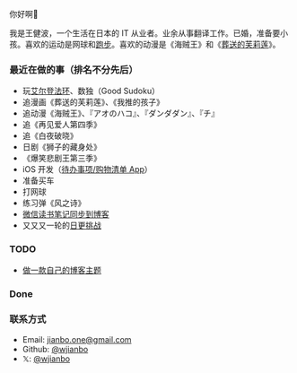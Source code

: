 ---
---


你好啊👋  

我是王健波，一个生活在日本的 IT 从业者。业余从事翻译工作。已婚，准备要小孩。喜欢的运动是网球和[跑步](https://wjianbo.github.io/running_page/)。喜欢的动漫是《海贼王》和《[葬送的芙莉莲](notes/frieren)》。

### 最近在做的事（排名不分先后）

- 玩[艾尔登法环](notes/elden-ring)、数独（Good Sudoku）
- 追漫画《葬送的芙莉莲》、《我推的孩子》
- 追动漫《海贼王》、『アオのハコ』、『ダンダダン』、『チ』
- 追《再见爱人第四季》
- 追《白夜破晓》
- 日剧《狮子的藏身处》
- 《爆笑悲剧王第三季》
- iOS 开发（[待办事项/购物清单 App](https://apple.co/3Mdyf4q)）
- 准备买车
- 打网球
- 练习弹《风之诗》
- [微信读书笔记同步到博客](books)
- 又又又一轮的[日更挑战](daily-write)

### TODO

- [做一款自己的博客主题](daily-write/2024-11-08)

### Done





### 联系方式

- Email: jianbo.one@gmail.com
- Github: [@wjianbo](https://github.com/wjianbo)
- 𝕏: [@wjianbo](https://twitter.com/wjianbo)